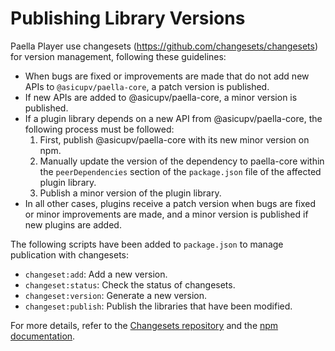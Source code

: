 # Publishing Library Versions

Paella Player use changesets (https://github.com/changesets/changesets) for version management, following these guidelines:

- When bugs are fixed or improvements are made that do not add new APIs to `@asicupv/paella-core`, a patch version is published.
- If new APIs are added to @asicupv/paella-core, a minor version is published.
- If a plugin library depends on a new API from @asicupv/paella-core, the following process must be followed:
    1. First, publish @asicupv/paella-core with its new minor version on npm.
    2. Manually update the version of the dependency to paella-core within the `peerDependencies` section of the `package.json` file of the affected plugin library.
    3. Publish a minor version of the plugin library.
- In all other cases, plugins receive a patch version when bugs are fixed or minor improvements are made, and a minor version is published if new plugins are added.

The following scripts have been added to `package.json` to manage publication with changesets:

- `changeset:add`: Add a new version.
- `changeset:status`: Check the status of changesets.
- `changeset:version`: Generate a new version.
- `changeset:publish`: Publish the libraries that have been modified.

For more details, refer to the [Changesets repository](https://github.com/changesets/changesets) and the [npm documentation](https://docs.npmjs.com/).
